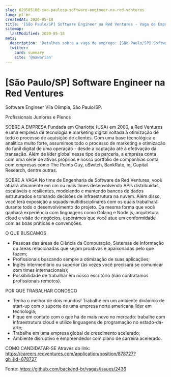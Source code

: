 ```yaml
---
slug: 620505100-sao-paulosp-software-engineer-na-red-ventures
lang: pt-br
createdAt: 2020-05-18
title: '[São Paulo/SP] Software Engineer na Red Ventures - Vaga de Emprego'
sitemap:
  lastModified: 2020-05-18
meta:
  description: 'Detalhes sobre a vaga de emprego: [São Paulo/SP] Software Engineer na Red Ventures'
  twitter:
    card: summary
    site: '@nawarian'
---
```


# [São Paulo/SP] Software Engineer na Red Ventures

Software Engineer
Vila Olímpia, São Paulo/SP.

Profissionais Juniores e Plenos 

SOBRE A EMPRESA
Fundada em Charlotte (USA) em 2000, a Red Ventures é uma empresa de tecnologia e marketing digital voltada à otimização de todo o processo de aquisição de clientes. Com uma base tecnológica e analítica muito forte, assumimos todo o processo de marketing e otimização do funil digital de uma operação - desde a captação até à efetivação da transação. Além de líder global nesse tipo de parceria, a empresa conta com uma série de ativos próprios e nosso portfolio de companhias conta com empresas como The Points Guy, uSwitch, BankRate, iq, Capital Research, dentre outras.

SOBRE A VAGA
No time de Engenharia de Software da Red Ventures, você atuará ativamente em um ou mais times desenvolvendo APIs distribuídas, escaláveis e resilientes, modelando e mantendo bancos de dados estruturados e tomando decisões de infraestrutura na nuvem. Além disso, você terá exposição a squads multidisciplinares com os quais trabalhará durante todo o desenvolvimento do projeto. Da mesma forma que você ganhará experiência com linguagens como Golang e Node.js, arquitetura cloud e visão de negócios,
esperamos que você atue em conformidade com as boas práticas e convenções.

O QUE BUSCAMOS
- Pessoas das áreas de Ciência da Computação, Sistemas de Informação ou áreas relacionadas que sejam proativas e apaixonadas pelo que fazem;
- Profissionais buscando sempre a otimização de suas aplicações;
- Inglês intermediário ou superior (às vezes você precisará se comunicar com times internacionais);
- Possibilidade de trabalhar em nosso escritório (não contratamos profissionais remotos).

POR QUE TRABALHAR CONOSCO
- Tenha o melhor de dois mundos! Trabalhe em um ambiente dinâmico de start-up com o suporte de uma empresa norte americana líder em tecnologia;
- Fique em contato com o que há de mais novo no mercado: trabalhe com infraestrutura cloud e utilize linguagens de programação no estado-da-arte;
- Trabalhe em uma empresa global de crescimento acelerado;
- Ambiente disruptivo e empreendedor com plano de carreira acelerado. 

COMO CANDIDATAR-SE 
Através do link: https://careers.redventures.com/application/position/878727?gh_jid=878727

Fonte: https://github.com/backend-br/vagas/issues/2436